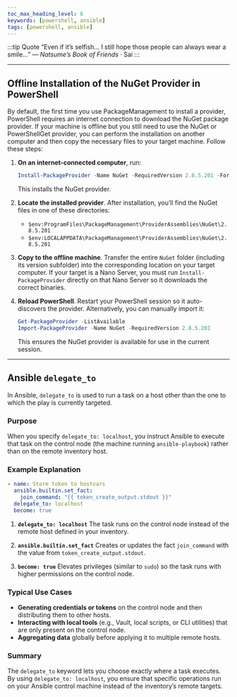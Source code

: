 ```yaml
---
toc_max_heading_level: 6
keywords: [powershell, ansible]
tags: [powershell, ansible]
---
```


:::tip Quote
“Even if it’s selfish… I still hope those people can always wear a smile…”
— *Natsume’s Book of Friends* · Sai
:::

---

## Offline Installation of the NuGet Provider in PowerShell

By default, the first time you use PackageManagement to install a provider, PowerShell requires an internet connection to download the NuGet package provider. If your machine is offline but you still need to use the NuGet or PowerShellGet provider, you can perform the installation on another computer and then copy the necessary files to your target machine. Follow these steps:

1. **On an internet-connected computer**, run:

   ```powershell
   Install-PackageProvider -Name NuGet -RequiredVersion 2.8.5.201 -Force
   ```

   This installs the NuGet provider.

2. **Locate the installed provider**. After installation, you’ll find the NuGet files in one of these directories:

   * `$env:ProgramFiles\PackageManagement\ProviderAssemblies\NuGet\2.8.5.201`
   * `$env:LOCALAPPDATA\PackageManagement\ProviderAssemblies\NuGet\2.8.5.201`

3. **Copy to the offline machine**. Transfer the entire `NuGet` folder (including its version subfolder) into the corresponding location on your target computer. If your target is a Nano Server, you must run `Install-PackageProvider` directly on that Nano Server so it downloads the correct binaries.

4. **Reload PowerShell**. Restart your PowerShell session so it auto-discovers the provider. Alternatively, you can manually import it:

   ```powershell
   Get-PackageProvider -ListAvailable
   Import-PackageProvider -Name NuGet -RequiredVersion 2.8.5.201
   ```

   This ensures the NuGet provider is available for use in the current session.

---

## Ansible `delegate_to`

In Ansible, `delegate_to` is used to run a task on a host other than the one to which the play is currently targeted.

### Purpose

When you specify `delegate_to: localhost`, you instruct Ansible to execute that task on the control node (the machine running `ansible-playbook`) rather than on the remote inventory host.

### Example Explanation

```yaml
- name: Store token to hostvars
  ansible.builtin.set_fact:
    join_command: "{{ token_create_output.stdout }}"
  delegate_to: localhost
  become: true
```

1. **`delegate_to: localhost`**
   The task runs on the control node instead of the remote host defined in your inventory.

2. **`ansible.builtin.set_fact`**
   Creates or updates the fact `join_command` with the value from `token_create_output.stdout`.

3. **`become: true`**
   Elevates privileges (similar to `sudo`) so the task runs with higher permissions on the control node.

### Typical Use Cases

* **Generating credentials or tokens** on the control node and then distributing them to other hosts.
* **Interacting with local tools** (e.g., Vault, local scripts, or CLI utilities) that are only present on the control node.
* **Aggregating data** globally before applying it to multiple remote hosts.

### Summary

The `delegate_to` keyword lets you choose exactly where a task executes. By using `delegate_to: localhost`, you ensure that specific operations run on your Ansible control machine instead of the inventory’s remote targets.
